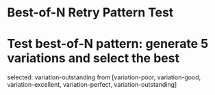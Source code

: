 # Best-of-N Retry Pattern Test

# Test best-of-N pattern: generate 5 variations and select the best

selected: variation-outstanding from [variation-poor, variation-good, variation-excellent, variation-perfect, variation-outstanding]